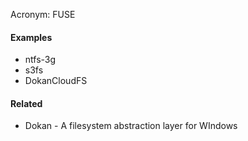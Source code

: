 Acronym: FUSE

#### Examples
- ntfs-3g
- s3fs
- DokanCloudFS

#### Related
- Dokan - A filesystem abstraction layer for WIndows